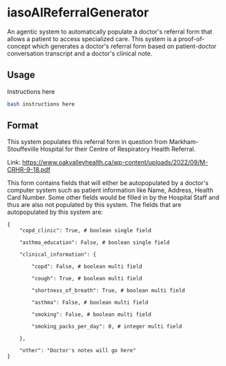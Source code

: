# iasoAIReferralGenerator

An agentic system to automatically populate a doctor's referral form
that allows a patient to access specialized care. This system is a
proof-of-concept which generates a doctor's referral form based on 
patient-doctor conversation transcript and a doctor's clinical note.

## Usage
Instructions here

``` bash
bash instructions here
```

## Format

This system populates this referral form in question from 
Markham-Stouffeville Hospital for their Centre of Respiratory Health
Referral. 

Link: https://www.oakvalleyhealth.ca/wp-content/uploads/2022/09/M-CRHR-9-18.pdf

This form contains fields that will either be autopopulated by a doctor's 
computer system such as patient information like Name, Address, Health Card
Number. Some other fields would be filled in by the Hospital Staff and thus 
are also not populated by this system. The fields that are autopopulated by
this system are:

```
{
    "copd_clinic": True, # boolean single field
    
    "asthma_education": False, # boolean single field
    
    "clinical_information": {
    
        "copd": False, # boolean multi field
    
        "cough": True, # boolean multi field
    
        "shortness_of_breath": True, # boolean multi field
    
        "asthma": False, # boolean multi field
    
        "smoking": False, # boolean multi field
    
        "smoking_packs_per_day": 0, # integer multi field
    
    },
    
    "other": "Doctor's notes will go here"
}
```
